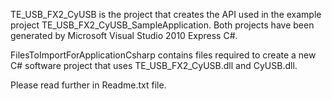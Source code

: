 TE_USB_FX2_CyUSB is the project that creates the API used in the example project TE_USB_FX2_CyUSB_SampleApplication.
Both projects have been generated by Microsoft Visual Studio 2010 Express C#.

FilesToImportForApplicationCsharp contains files required to create a new C# software project that uses TE_USB_FX2_CyUSB.dll and CyUSB.dll.

Please read further in Readme.txt file.